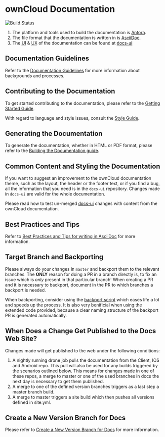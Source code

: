 # ownCloud Documentation

[![Build Status](http://drone.owncloud.com/api/badges/owncloud/docs/status.svg?branch=master)](http://drone.owncloud.com/owncloud/docs)

1. The platform and tools used to build the documentation is [Antora](./docs/what-is-antora.md).
2. The file format that the documentation is written in is [AsciiDoc](./docs/what-is-asciidoc.md).
3. The <abbr title="User Interface">UI</abbr> & <abbr title="User Experience">UX</abbr> of the documentation can be found at [docs-ui](https://github.com/owncloud/docs-ui)

## Documentation Guidelines

Refer to the [Documentation Guidelines](./docs/doc-guidelines.md) for more information about backgrounds and processes. 

## Contributing to the Documentation

To get started contributing to the documentation, please refer to the [Getting Started Guide](./docs/getting-started.md).

With regard to language and style issues, consult the [Style Guide](./docs/style-guide.md).

## Generating the Documentation

To generate the documentation, whether in HTML or PDF format, please refer to the [Building the Documentation guide](./docs/build-the-docs.md).

## Common Content and Styling the Documentation

If you want to suggest an improvement to the ownCloud documentation theme, such as the layout, the header or the footer text, or if you find a bug, all the information that you need is in the `docs-ui` repository. Changes made in `docs-ui` are valid for the whole documentation.

Please read how to test un-merged [docs-ui](./docs/test-ui-bundle.md) changes with content from the ownCloud documentation.

## Best Practices and Tips

Refer to [Best Practices and Tips for writing in AsciiDoc](./docs/best-practices.md) for more information.

## Target Branch and Backporting

Please always do your changes in `master` and backport them to the relevant branches.
The **ONLY** reason for doing a PR in a branch directly is, to fix an issue which is
_only_ present in that particular branch! When creating a PR and it is necessary to backport,
document in the PR to which branches a backport is needed.

When backporting, consider using the [backport script](https://doc.owncloud.com/server/developer_manual/general/backporting.html)
which eases life a lot and speeds up the process. It is also very benificial when using the
extended code provided, because a clear naming structure of the backport PR is generated automatically.

## When Does a Change Get Published to the Docs Web Site?

Changes made will get published to the web under the following conditions:

1. A nightly running drone job pulls the documentation from the Client, IOS and Android repo.
This pull will also be used for any builds triggered by the scenarios outlined below. This means for changes made in one of these
repos, a merge to master or one of the used branches in docs the next day is necessary to get them published.
2. A merge to one of the defined version branches triggers as a last step a master branch build.
3. A merge to master triggers a site build which then pushes all versions defined in site.yml.

## Create a New Version Branch for Docs

Please refer to [Create a New Version Branch for Docs](./docs/new-version-branch.md) for more information.
